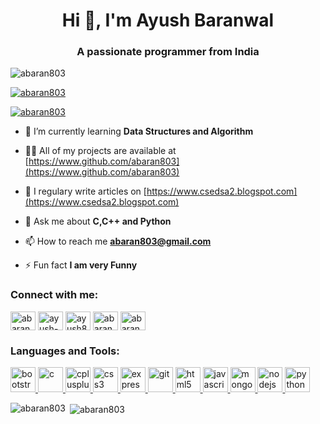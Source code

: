 <h1 align="center">Hi 👋, I'm Ayush Baranwal</h1>
<h3 align="center">A passionate programmer from India</h3>

<p align="left"> <img src="https://komarev.com/ghpvc/?username=abaran803&label=Profile%20views&color=0e75b6&style=flat" alt="abaran803" /> </p>

<p align="left"> <a href="https://github.com/ryo-ma/github-profile-trophy"><img src="https://github-profile-trophy.vercel.app/?username=abaran803" alt="abaran803" /></a> </p>

<p align="left"> <a href="https://twitter.com/abaran803" target="blank"><img src="https://img.shields.io/twitter/follow/abaran803?logo=twitter&style=for-the-badge" alt="abaran803" /></a> </p>

- 🌱 I’m currently learning **Data Structures and Algorithm**

- 👨‍💻 All of my projects are available at [https://www.github.com/abaran803](https://www.github.com/abaran803)

- 📝 I regulary write articles on [https://www.csedsa2.blogspot.com](https://www.csedsa2.blogspot.com)

- 💬 Ask me about **C,C++ and Python**

- 📫 How to reach me **abaran803@gmail.com**

- ⚡ Fun fact **I am very Funny**

<h3 align="left">Connect with me:</h3>
<p align="left">
<a href="https://twitter.com/abaran803" target="blank"><img align="center" src="https://cdn.jsdelivr.net/npm/simple-icons@3.0.1/icons/twitter.svg" alt="abaran803" height="30" width="40" /></a>
<a href="https://linkedin.com/in/ayush-baranwal" target="blank"><img align="center" src="https://cdn.jsdelivr.net/npm/simple-icons@3.0.1/icons/linkedin.svg" alt="ayush-baranwal" height="30" width="40" /></a>
<a href="https://www.codechef.com/users/ayush803" target="blank"><img align="center" src="https://cdn.jsdelivr.net/npm/simple-icons@3.1.0/icons/codechef.svg" alt="ayush803" height="30" width="40" /></a>
<a href="https://www.hackerrank.com/abaran803" target="blank"><img align="center" src="https://cdn.jsdelivr.net/npm/simple-icons@3.0.1/icons/hackerrank.svg" alt="abaran803" height="30" width="40" /></a>
<a href="https://codeforces.com/profile/abaran803" target="blank"><img align="center" src="https://cdn.jsdelivr.net/npm/simple-icons@3.0.1/icons/codeforces.svg" alt="abaran803" height="30" width="40" /></a>
</p>

<h3 align="left">Languages and Tools:</h3>
<p align="left"> <a href="https://getbootstrap.com" target="_blank"> <img src="https://devicons.github.io/devicon/devicon.git/icons/bootstrap/bootstrap-plain.svg" alt="bootstrap" width="40" height="40"/> </a> <a href="https://www.cprogramming.com/" target="_blank"> <img src="https://devicons.github.io/devicon/devicon.git/icons/c/c-original.svg" alt="c" width="40" height="40"/> </a> <a href="https://www.w3schools.com/cpp/" target="_blank"> <img src="https://devicons.github.io/devicon/devicon.git/icons/cplusplus/cplusplus-original.svg" alt="cplusplus" width="40" height="40"/> </a> <a href="https://www.w3schools.com/css/" target="_blank"> <img src="https://devicons.github.io/devicon/devicon.git/icons/css3/css3-original-wordmark.svg" alt="css3" width="40" height="40"/> </a> <a href="https://expressjs.com" target="_blank"> <img src="https://devicons.github.io/devicon/devicon.git/icons/express/express-original-wordmark.svg" alt="express" width="40" height="40"/> </a> <a href="https://git-scm.com/" target="_blank"> <img src="https://www.vectorlogo.zone/logos/git-scm/git-scm-icon.svg" alt="git" width="40" height="40"/> </a> <a href="https://www.w3.org/html/" target="_blank"> <img src="https://devicons.github.io/devicon/devicon.git/icons/html5/html5-original-wordmark.svg" alt="html5" width="40" height="40"/> </a> <a href="https://developer.mozilla.org/en-US/docs/Web/JavaScript" target="_blank"> <img src="https://devicons.github.io/devicon/devicon.git/icons/javascript/javascript-original.svg" alt="javascript" width="40" height="40"/> </a> <a href="https://www.mongodb.com/" target="_blank"> <img src="https://devicons.github.io/devicon/devicon.git/icons/mongodb/mongodb-original-wordmark.svg" alt="mongodb" width="40" height="40"/> </a> <a href="https://nodejs.org" target="_blank"> <img src="https://devicons.github.io/devicon/devicon.git/icons/nodejs/nodejs-original-wordmark.svg" alt="nodejs" width="40" height="40"/> </a> <a href="https://www.python.org" target="_blank"> <img src="https://devicons.github.io/devicon/devicon.git/icons/python/python-original.svg" alt="python" width="40" height="40"/> </a> </p>

<p><img align="left" src="https://github-readme-stats.vercel.app/api/top-langs?username=abaran803&show_icons=true&locale=en&layout=compact" alt="abaran803" /></p>

<p>&nbsp;<img align="center" src="https://github-readme-stats.vercel.app/api?username=abaran803&show_icons=true&locale=en" alt="abaran803" /></p>
